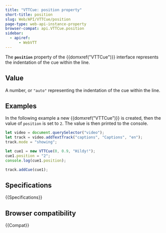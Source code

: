 ```yaml
---
title: "VTTCue: position property"
short-title: position
slug: Web/API/VTTCue/position
page-type: web-api-instance-property
browser-compat: api.VTTCue.position
sidebar:
  - apiref:
      - WebVTT
---
```


The **`position`** property of the {{domxref("VTTCue")}} interface represents the indentation of the cue within the line.

## Value

A number, or `"auto"` representing the indentation of the cue within the line.

## Examples

In the following example a new {{domxref("VTTCue")}} is created, then the value of `position` is set to `2`. The value is then printed to the console.

```js
let video = document.querySelector("video");
let track = video.addTextTrack("captions", "Captions", "en");
track.mode = "showing";

let cue1 = new VTTCue(0, 0.9, "Hildy!");
cue1.position = "2";
console.log(cue1.position);

track.addCue(cue1);
```

## Specifications

{{Specifications}}

## Browser compatibility

{{Compat}}
